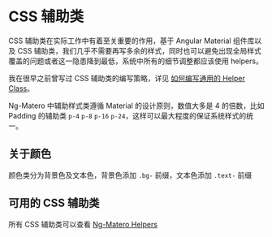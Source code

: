 # CSS 辅助类

CSS 辅助类在实际工作中有着至关重要的作用，基于 Angular Material 组件库以及 CSS 辅助类，我们几乎不需要再写多余的样式，同时也可以避免出现全局样式覆盖的问题或者这一隐患降到最低，系统中所有的细节调整都应该使用 helpers。

我在很早之前曾写过 CSS 辅助类的编写策略，详见 [如何编写通用的 Helper Class](https://www.cnblogs.com/nzbin/p/7746047.html)。

Ng-Matero 中辅助样式类遵循 Material 的设计原则，数值大多是 4 的倍数，比如 Padding 的辅助类 `p-4` `p-8` `p-16` `p-24`，这样可以最大程度的保证系统样式的统一。

## 关于颜色

颜色类分为背景色及文本色，背景色添加 `.bg-` 前缀，文本色添加 `.text-` 前缀

## 可用的 CSS 辅助类

所有 CSS 辅助类可以查看 [Ng-Matero Helpers](https://ng-matero.github.io/ng-matero/#/helpers)
